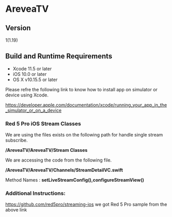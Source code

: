 # AreveaTV

## Version

1(1.19)

## Build and Runtime Requirements
* Xcode 11.5 or later
* iOS 10.0 or later
* OS X v10.15.5 or later

Please refre the following link to know how to install app on simulator or device using Xcode.

https://developer.apple.com/documentation/xcode/running_your_app_in_the_simulator_or_on_a_device

### Red 5 Pro iOS Stream Classes

We are using the files exists on the following path for handle single stream subscribe.

**/AreveaTV/AreveaTV/Stream Classes**

We are accessing the code from the following file.

**/AreveaTV/AreveaTV/Channels/StreamDetailVC.swift**

Method Names : **setLiveStreamConfig(),configureStreamView()**

### Additional Instructions: 

https://github.com/red5pro/streaming-ios
we got Red 5 Pro sample from the above link
